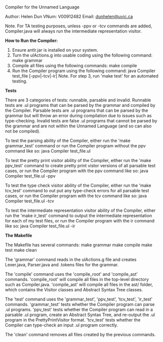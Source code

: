 
Compiler for the Unnamed Language

Author: Helen Dun
VNum: V00912482
Email: dunhelen@uvic.ca

Note. For TA testing purposes, unless -ppv or -tcv commands are added, Compiler.java will always run the intermediate representation visitor.

**How to Run the Compiler:**

1. Ensure antlr.jar is installed on your system.
2. Turn the ulActions.g into usable coding using the following command:
    make grammar
2. Compile all files using the following commands:
    make compile
3. Run the Compiler program using the following command:
    java Compiler test_file [-ppv|-tcv|-ir]
Note. For step 3, run 'make test' for an automated testing.

**Tests**

There are 3 categories of tests: runnable, parsable and invalid. Runnable tests are .ul programs that can be parsed by the grammar and compiled by the Compiler. Parsable tests are .ul programs that can be parsed by the grammar but will throw an error during compilation due to issues such as type-checking. Invalid tests are false .ul programs that cannot be parsed by the grammar and are not within the Unnamed Language (and so can also not be compiled).

To test the parsing ability of the Compiler, either run the 'make grammar_test' command or run the Compiler program without the ppv command like so:
    java Compiler test_file.ul

To test the pretty print visitor ability of the Compiler, either run the 'make ppv_test' command to create pretty print vistor versions of all parsable test cases, or run the Compiler program with the ppv command like so:
    java Compiler test_file.ul -ppv

To test the type check visitor ability of the Compiler, either run the 'make tcv_test' command to out put any type-check errors for all parsable test cases, or run the Compiler program with the tcv command like so:
    java Compiler test_file.ul -tcv

To test the intermediate representation visitor ability of the Compiler, either run the 'make ir_test' command to output the intermediate representation for each of my test files, or run the Compiler program with the ir command like so:
    java Compiler test_file.ul -ir


**The Makefile**

The Makefile has several commands:
    make grammar
    make compile
    make test
    make clean

The 'grammar' command reads in the ulActions.g file and creates Lexer.java, Parser.java and .tokens files for the grammar.

The 'compile' command uses the 'compile_root' and 'compile_ast' commands. 'compile_root' will compile all files in the top-level directory such as Compiler.java. 'compile_ast' will compile all files in the ast/ folder, which contains the Visitor classes and Abstract Syntax Tree classes.

The 'test' command uses the 'grammar_test', 'ppv_test', 'tcv_test', 'ir_test' commands. 'grammar_test' tests whether the Compiler program can parse .ul programs. 'ppv_test' tests whether the Compiler program can read in a parsable .ul program, create an Abstract Syntax Tree, and re-output the .ul program in the PrettyPrintVisitor format. 'tcv_test' tests whether the Compiler can type-check an input .ul program correctly.

The 'clean' command removes all files created by the previous commands.
